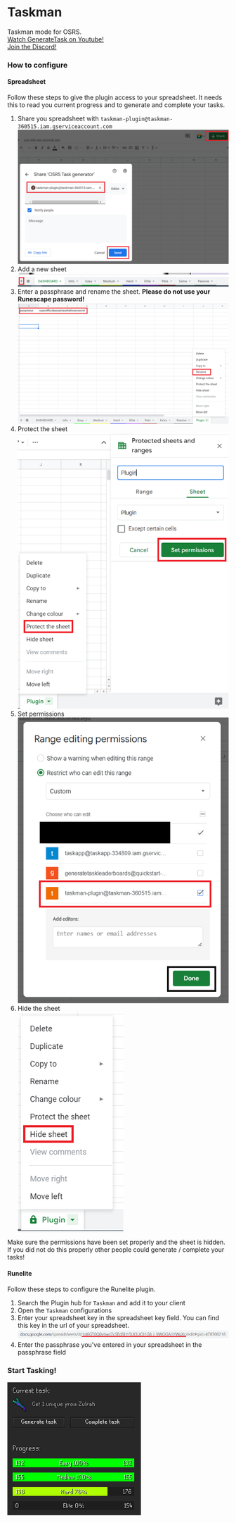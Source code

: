 # Taskman

Taskman mode for OSRS.  
[Watch GenerateTask on Youtube!](https://bit.ly/2vgt1Od)  
[Join the Discord!](https://discord.gg/3dZ4dhy)

### How to configure

#### Spreadsheet

Follow these steps to give the plugin access to your spreadsheet. It needs this to read you current progress and to
generate and complete your tasks.

1. Share you spreadsheet with `taskman-plugin@taskman-360515.iam.gserviceaccount.com`
   ![Share sheet](./img/share.PNG)
2. Add a new sheet
   ![Add sheet](./img/add_sheet.PNG)
3. Enter a passphrase and rename the sheet. **Please do not use your Runescape password!**
   ![Passphrase and rename](./img/passphrase_and_rename.PNG)
4. Protect the sheet
   ![Protect sheet](./img/protect_sheet.PNG)
5. Set permissions
   ![Set permissions](./img/set_permissions.PNG)
6. Hide the sheet  
   ![Hide sheet](./img/hide_sheet.PNG)

Make sure the permissions have been set properly and the sheet is hidden.
If you did not do this properly other people could generate / complete your tasks!

#### Runelite

Follow these steps to configure the Runelite plugin.

1. Search the Plugin hub for `Taskman` and add it to your client
2. Open the `Taskman` configurations
3. Enter your spreadsheet key in the spreadsheet key field. You can find this key in the url of your spreadsheet.
   ![Spreadsheet key](./img/spreadsheet_key.png)
4. Enter the passphrase you've entered in your spreadsheet in the passphrase field

### Start Tasking!

![Example](./img/example.png)